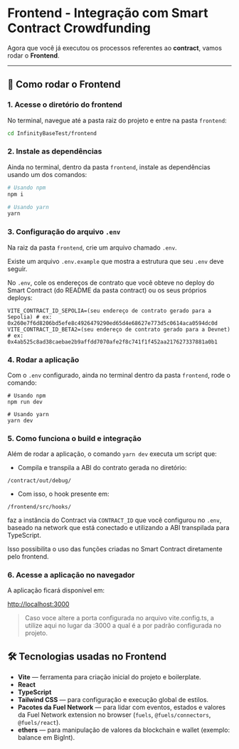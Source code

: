 # Frontend - Integração com Smart Contract Crowdfunding

Agora que você já executou os processos referentes ao **contract**, vamos rodar o **Frontend**.

---

## 🚀 Como rodar o Frontend

### 1. Acesse o diretório do frontend

No terminal, navegue até a pasta raiz do projeto e entre na pasta `frontend`:

```bash
cd InfinityBaseTest/frontend
```

### 2. Instale as dependências

Ainda no terminal, dentro da pasta `frontend`, instale as dependências usando um dos comandos:

```bash
# Usando npm
npm i

# Usando yarn
yarn
```

### 3. Configuração do arquivo `.env`

Na raiz da pasta `frontend`, crie um arquivo chamado `.env`.

Existe um arquivo `.env.example` que mostra a estrutura que seu `.env` deve seguir.

No `.env`, cole os endereços de contrato que você obteve no deploy do Smart Contract (do README da pasta contract) ou os seus próprios deploys:

```
VITE_CONTRACT_ID_SEPOLIA=(seu endereço de contrato gerado para a Sepolia) # ex: 0x260e7f6d8206bd5efe8c4926479290ed65d4e68627e773d5c0614aca0594dc0d
VITE_CONTRACT_ID_BETA2=(seu endereço de contrato gerado para a Devnet)   # ex: 0x4ab525c8ad38caebae2b9affdd7070afe2f8c741f1f452aa217627337881a0b1
```

### 4. Rodar a aplicação

Com o `.env` configurado, ainda no terminal dentro da pasta `frontend`, rode o comando:

```
# Usando npm
npm run dev

# Usando yarn
yarn dev
```

### 5. Como funciona o build e integração

Além de rodar a aplicação, o comando `yarn dev` executa um script que:

- Compila e transpila a ABI do contrato gerada no diretório:

```
/contract/out/debug/
```

- Com isso, o hook presente em:

```
/frontend/src/hooks/
```

faz a instância do Contract via `CONTRACT_ID` que você configurou no `.env`, baseado na network que está conectado e utilizando a ABI transpilada para TypeScript.

Isso possibilita o uso das funções criadas no Smart Contract diretamente pelo frontend.

### 6. Acesse a aplicação no navegador

A aplicação ficará disponível em:

[http://localhost:3000](http://localhost:3000)

> Caso voce altere a porta configurada no arquivo vite.config.ts, a utilize aqui no lugar da :3000 a qual é a por padrão configurada no projeto.

## 🛠 Tecnologias usadas no Frontend

- **Vite** — ferramenta para criação inicial do projeto e boilerplate.
- **React**
- **TypeScript**
- **Tailwind CSS** — para configuração e execução global de estilos.
- **Pacotes da Fuel Network** — para lidar com eventos, estados e valores da Fuel Network extension no browser (`fuels`, `@fuels/connectors`, `@fuels/react`).
- **ethers** — para manipulação de valores da blockchain e wallet (exemplo: balance em BigInt).
